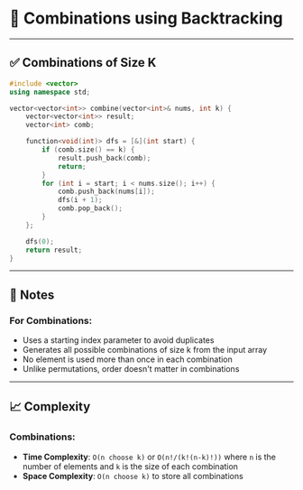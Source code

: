 # 🔢 Combinations using Backtracking

---

## ✅ Combinations of Size K

```cpp
#include <vector>
using namespace std;

vector<vector<int>> combine(vector<int>& nums, int k) {
    vector<vector<int>> result;
    vector<int> comb;

    function<void(int)> dfs = [&](int start) {
        if (comb.size() == k) {
            result.push_back(comb);
            return;
        }
        for (int i = start; i < nums.size(); i++) {
            comb.push_back(nums[i]);
            dfs(i + 1);
            comb.pop_back();
        }
    };

    dfs(0);
    return result;
}
```

---

## 📘 Notes

### For Combinations:
- Uses a starting index parameter to avoid duplicates
- Generates all possible combinations of size k from the input array
- No element is used more than once in each combination
- Unlike permutations, order doesn't matter in combinations

---

## 📈 Complexity

### Combinations:
- **Time Complexity**: `O(n choose k)` or `O(n!/(k!(n-k)!))` where `n` is the number of elements and `k` is the size of each combination
- **Space Complexity**: `O(n choose k)` to store all combinations 